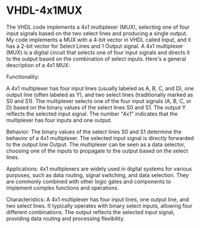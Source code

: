 # VHDL-4x1MUX
The VHDL code implements a 4x1 multiplexer (MUX), selecting one of four input signals based on the two select lines and producing a single output. My code implements a MUX with a 4-bit vector in VHDL called Input, and it has a 2-bit vector for Select Lines and 1 Output signal. A 4x1 multiplexer (MUX) is a digital circuit that selects one of four input signals and directs it to the output based on the combination of select inputs. Here's a general description of a 4x1 MUX:

Functionality:

A 4x1 multiplexer has four input lines (usually labeled as A, B, C, and D), one output line (often labeled as Y), and two select lines (traditionally marked as S0 and S1). The multiplexer selects one of the four input signals (A, B, C, or D) based on the binary values of the select lines S0 and S1. The output Y reflects the selected input signal. The number "4x1" indicates that the multiplexer has four inputs and one output.

Behavior:
The binary values of the select lines S0 and S1 determine the behavior of a 4x1 multiplexer. The selected input signal is directly forwarded to the output line Output. The multiplexer can be seen as a data selector, choosing one of the inputs to propagate to the output based on the select lines.

Applications:
4x1 multiplexers are widely used in digital systems for various purposes, such as data routing, signal switching, and data selection. They are commonly combined with other logic gates and components to implement complex functions and operations.

Characteristics:
A 4x1 multiplexer has four input lines, one output line, and two select lines. It typically operates with binary select inputs, allowing four different combinations. The output reflects the selected input signal, providing data routing and processing flexibility.
